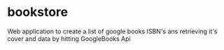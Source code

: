 # bookstore

Web application to create a list of google books ISBN's ans retrieving it's cover and data by hitting GoogleBooks Api
